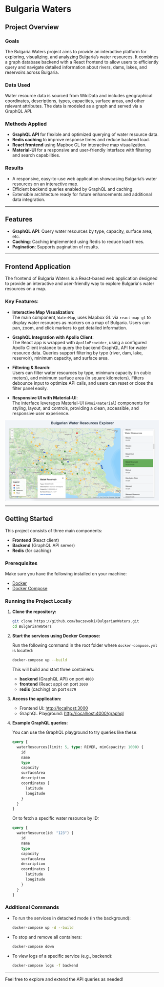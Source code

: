# Bulgaria Waters

## Project Overview

### Goals  
The Bulgaria Waters project aims to provide an interactive platform for exploring, visualizing, and analyzing Bulgaria’s water resources. It combines a graph database backend with a React frontend to allow users to efficiently query and navigate detailed information about rivers, dams, lakes, and reservoirs across Bulgaria.

### Data Used  
Water resource data is sourced from WikiData and includes geographical coordinates, descriptions, types, capacities, surface areas, and other relevant attributes. The data is modeled as a graph and served via a GraphQL API.

### Methods Applied  
- **GraphQL API** for flexible and optimized querying of water resource data.  
- **Redis caching** to improve response times and reduce backend load.  
- **React frontend** using Mapbox GL for interactive map visualization.  
- **Material-UI** for a responsive and user-friendly interface with filtering and search capabilities.

### Results  
- A responsive, easy-to-use web application showcasing Bulgaria’s water resources on an interactive map.  
- Efficient backend queries enabled by GraphQL and caching.  
- Extensible architecture ready for future enhancements and additional data integration.

---

## Features

- **GraphQL API**: Query water resources by type, capacity, surface area, etc.
- **Caching**: Caching implemented using Redis to reduce load times.
- **Pagination**: Supports pagination of results.

---

## Frontend Application

The frontend of Bulgaria Waters is a React-based web application designed to provide an interactive and user-friendly way to explore Bulgaria's water resources on a map.

### Key Features:

- **Interactive Map Visualization**:  
  The main component, `WaterMap`, uses Mapbox GL via `react-map-gl` to display water resources as markers on a map of Bulgaria. Users can pan, zoom, and click markers to get detailed information.

- **GraphQL Integration with Apollo Client**:  
  The React app is wrapped with `ApolloProvider`, using a configured Apollo Client instance to query the backend GraphQL API for water resource data. Queries support filtering by type (river, dam, lake, reservoir), minimum capacity, and surface area.

- **Filtering & Search**:  
  Users can filter water resources by type, minimum capacity (in cubic meters), and minimum surface area (in square kilometers). Filters debounce input to optimize API calls, and users can reset or close the filter panel easily.

- **Responsive UI with Material-UI**:  
  The interface leverages Material-UI (`@mui/material`) components for styling, layout, and controls, providing a clean, accessible, and responsive user experience.

![Example screenshot of the website](assets/bulgaria-waters-map.png)

---

## Getting Started

This project consists of three main components:
- **Frontend** (React client)
- **Backend** (GraphQL API server)
- **Redis** (for caching)

### Prerequisites

Make sure you have the following installed on your machine:

- [Docker](https://docs.docker.com/get-docker/)
- [Docker Compose](https://docs.docker.com/compose/install/)

### Running the Project Locally

1. **Clone the repository:**

   ```bash
   git clone https://github.com/baczewski/BulgarianWaters.git
   cd BulgarianWaters
   ```

2. **Start the services using Docker Compose:**

   Run the following command in the root folder where `docker-compose.yml` is located:

   ```bash
   docker-compose up --build
   ```

   This will build and start three containers:

   - **backend** (GraphQL API) on port `4000`
   - **frontend** (React app) on port `3000`
   - **redis** (caching) on port `6379`

3. **Access the application:**

   - Frontend UI: [http://localhost:3000](http://localhost:3000)
   - GraphQL Playground: [http://localhost:4000/graphql](http://localhost:4000/graphql)

4. **Example GraphQL queries:**

   You can use the GraphQL playground to try queries like these:

   ```graphql
   query {
     waterResources(limit: 5, type: RIVER, minCapacity: 1000) {
       id
       name
       type
       capacity
       surfaceArea
       description
       coordinates {
         latitude
         longitude
       }
     }
   }
   ```

   Or to fetch a specific water resource by ID:

   ```graphql
   query {
     waterResource(id: "123") {
       id
       name
       type
       capacity
       surfaceArea
       description
       coordinates {
         latitude
         longitude
       }
     }
   }
   ```

### Additional Commands

- To run the services in detached mode (in the background):

  ```bash
  docker-compose up -d --build
  ```

- To stop and remove all containers:

  ```bash
  docker-compose down
  ```

- To view logs of a specific service (e.g., backend):

  ```bash
  docker-compose logs -f backend
  ```

---

Feel free to explore and extend the API queries as needed!
